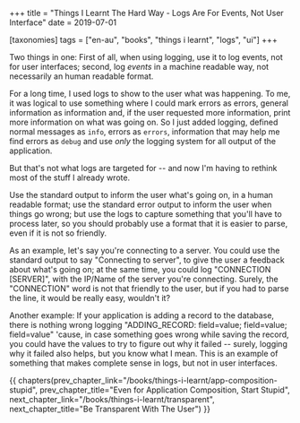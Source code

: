 +++
title = "Things I Learnt The Hard Way - Logs Are For Events, Not User Interface"
date = 2019-07-01

[taxonomies]
tags = ["en-au", "books", "things i learnt", "logs", "ui"]
+++

Two things in one: First of all, when using logging, use it to log events, not
for user interfaces; second, log _events_ in a machine readable way, not
necessarily an human readable format.

<!-- more -->

For a long time, I used logs to show to the user what was happening. To me, it
was logical to use something where I could mark errors as errors, general
information as information and, if the user requested more information, print
more information on what was going on. So I just added logging, defined normal
messages as `info`, errors as `errors`, information that may help me find
errors as `debug` and use _only_ the logging system for all output of the
application.

But that's not what logs are targeted for -- and now I'm having to rethink
most of the stuff I already wrote.

Use the standard output to inform the user what's going on, in a human
readable format; use the standard error output to inform the user when things
go wrong; but use the logs to capture something that you'll have to process
later, so you should probably use a format that it is easier to parse, even if
it is not so friendly.

As an example, let's say you're connecting to a server. You could use the
standard output to say "Connecting to server", to give the user a feedback
about what's going on; at the same time, you could log "CONNECTION
[SERVER]", with the IP/Name of the server you're connecting. Surely, the
"CONNECTION" word is not that friendly to the user, but if you had to parse
the line, it would be really easy, wouldn't it?

Another example: If your application is adding a record to the database, there
is nothing wrong logging "ADDING_RECORD: field=value; field=value;
field=value" 'cause, in case something goes wrong while saving the record, you
could have the values to try to figure out why it failed -- surely, logging
why it failed also helps, but you know what I mean. This is an example of
something that makes complete sense in logs, but not in user interfaces.

{{ chapters(prev_chapter_link="/books/things-i-learnt/app-composition-stupid", prev_chapter_title="Even for Application Composition, Start Stupid", next_chapter_link="/books/things-i-learnt/transparent", next_chapter_title="Be Transparent With The User") }}
